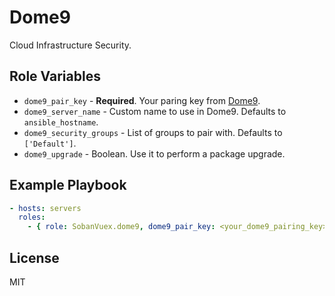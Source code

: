 # Dome9

Cloud Infrastructure Security.

## Role Variables

* `dome9_pair_key` - **Required**. Your paring key from [Dome9](https://dome9.com/).
* `dome9_server_name` - Custom name to use in Dome9. Defaults to `ansible_hostname`.
* `dome9_security_groups` - List of groups to pair with. Defaults to `['Default']`.
* `dome9_upgrade` - Boolean. Use it to perform a package upgrade.

## Example Playbook

```yaml
- hosts: servers
  roles:
    - { role: SobanVuex.dome9, dome9_pair_key: <your_dome9_pairing_key> }
```

## License

MIT
